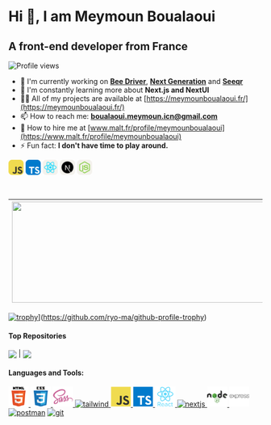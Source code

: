 <!-- markdownlint-disable MD033 -->

# Hi 👋, I am Meymoun Boualaoui

## A front-end developer from France

![Profile views](https://komarev.com/ghpvc/?username=MeymounB&style=for-the-badge&color=green)

- 🔭 I'm currently working on [**Bee Driver**](https://github.com/Bee-Driver), [**Next Generation**](https://github.com/Next-Generation-Dev) and [**Seeqr**](https://github.com/Seeqr-Marketplace)
- 🌱 I'm constantly learning more about **Next.js and NextUI**
- 👨‍💻 All of my projects are available at [https://meymounboualaoui.fr/](https://meymounboualaoui.fr/)
- 📫 How to reach me: **<boualaoui.meymoun.icn@gmail.com>**
- 🔭 How to hire me at [www.malt.fr/profile/meymounboualaoui](https://www.malt.fr/profile/meymounboualaoui)
- ⚡ Fun fact: **I don't have time to play around.**

<code><img height="30" alt="javascript" src="https://github.com/tandpfun/skill-icons/blob/main/icons/JavaScript.svg"></code>
<code><img height="30" alt="typescript" src="https://github.com/tandpfun/skill-icons/blob/main/icons/TypeScript.svg"></code>
<code><img height="30" alt="react" src="https://github.com/tandpfun/skill-icons/blob/main/icons/React-Light.svg"></code>
<code><img height="30" alt="nextjs" src="https://github.com/tandpfun/skill-icons/blob/main/icons/NextJS-Light.svg" /></code>
<code><img height="30" alt="nodejs" src="https://github.com/tandpfun/skill-icons/blob/main/icons/NodeJS-Light.svg"></code>

<br />

| <img width="600" height="200" src="https://github-readme-stats.vercel.app/api?username=MeymounB&show_icons=true&theme=vision-friendly-dark"> | <img width="400" height="200" src="https://github-readme-stats.vercel.app/api/top-langs/?username=MeymounB&size_weight=0.15&count_weight=0.5&layout=compact&theme=vision-friendly-dark&hide_border=true&count_private=true&langs_count=8"> |
| ------------------------------------------------------------------------------------------------------------------------------------------------------------------------------------------------- | ---------------------------------------------------------------------------------------------------------------------------------------------------------------------------------------------------------------------- |

[![trophy](https://github-profile-trophy.vercel.app/?username=MeymounB&theme=onedark)](https://github.com/MeymounB/github-profile-trophy)](https://github.com/ryo-ma/github-profile-trophy)

#### Top Repositories

<a href="https://github.com/MeymounB/github-readme-stats"><img align="center" src="https://github-readme-stats.vercel.app/api/pin/?username=MeymounB&repo=Portfolio-ThreeJs&theme=buefy" /></a> | <a href="https://github.com/MeymounB/MeymounB.github.io"><img align="center" src="https://github-readme-stats.vercel.app/api/pin/?username=MeymounB&repo=Tripify&theme=buefy" /></a>

#### Languages and Tools:

<p align="left"> <a href="https://www.w3.org/html/" target="_blank" rel="noreferrer"> <img src="https://raw.githubusercontent.com/devicons/devicon/master/icons/html5/html5-original-wordmark.svg" alt="html5" width="40" height="40"/> </a> <a href="https://www.w3schools.com/css/" target="_blank" rel="noreferrer"> <img src="https://raw.githubusercontent.com/devicons/devicon/master/icons/css3/css3-original-wordmark.svg" alt="css3" width="40" height="40"/> </a> <a href="https://sass-lang.com" target="_blank" rel="noreferrer"> <img src="https://raw.githubusercontent.com/devicons/devicon/master/icons/sass/sass-original.svg" alt="sass" width="40" height="40"/> </a> <a href="https://tailwindcss.com/" target="_blank" rel="noreferrer"> <img src="https://www.vectorlogo.zone/logos/tailwindcss/tailwindcss-icon.svg" alt="tailwind" width="40" height="40"/> </a> <a href="https://developer.mozilla.org/en-US/docs/Web/JavaScript" target="_blank" rel="noreferrer"> <img src="https://raw.githubusercontent.com/devicons/devicon/master/icons/javascript/javascript-original.svg" alt="javascript" width="40" height="40"/> <a href="https://www.typescriptlang.org/" target="_blank" rel="noreferrer"> <img src="https://raw.githubusercontent.com/devicons/devicon/master/icons/typescript/typescript-original.svg" alt="typescript" width="40" height="40"/> </a> <a href="https://reactjs.org/" target="_blank" rel="noreferrer"> <img src="https://raw.githubusercontent.com/devicons/devicon/master/icons/react/react-original-wordmark.svg" alt="react" width="40" height="40"/> </a> <a href="https://nextjs.org/" target="_blank" rel="noreferrer"> <img src="https://cdn.worldvectorlogo.com/logos/nextjs-2.svg" alt="nextjs" width="40" height="40"/> </a> <a href="https://nodejs.org" target="_blank" rel="noreferrer"> <img src="https://raw.githubusercontent.com/devicons/devicon/master/icons/nodejs/nodejs-original-wordmark.svg" alt="nodejs" width="40" height="40"/> </a> <a href="https://expressjs.com" target="_blank" rel="noreferrer"> <img src="https://raw.githubusercontent.com/devicons/devicon/master/icons/express/express-original-wordmark.svg" alt="express" width="40" height="40"/> </a> <a href="https://postman.com" target="_blank" rel="noreferrer"> <img src="https://www.vectorlogo.zone/logos/getpostman/getpostman-icon.svg" alt="postman" width="40" height="40"/></a> <a href="https://git-scm.com/" target="_blank" rel="noreferrer"> <img src="https://www.vectorlogo.zone/logos/git-scm/git-scm-icon.svg" alt="git" width="40" height="40"/></a> </p>
